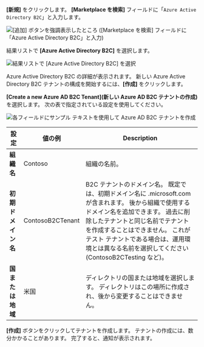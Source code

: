**[新規]** をクリックします。 **[Marketplace を検索]** フィールドに「`Azure Active Directory B2C`」と入力します。

![[追加] ボタンを強調表示したところ ([Marketplace を検索] フィールドに「Azure Active Directory B2C」と入力)](./media/active-directory-b2c-create-tenant/find-azure-ad-b2c.png)

結果リストで **[Azure Active Directory B2C]** を選択します。

![結果リストで [Azure Active Directory B2C] を選択](./media/active-directory-b2c-create-tenant/find-azure-ad-b2c-result.png)

Azure Active Directory B2C の詳細が表示されます。 新しい Azure Active Directory B2C テナントの構成を開始するには、**[作成]** をクリックします。

**[Create a new Azure AD B2C Tenant]\(新しい Azure AD B2C テナントの作成\)** を選択します。 次の表で指定されている設定を使用してください。

![各フィールドにサンプル テキストを使用して Azure AD B2C テナントを作成](./media/active-directory-b2c-create-tenant/create-new-b2c-tenant.png)

| 設定      | 値の例  | Description                                        |
| ------------ | ------- | -------------------------------------------------- |
| **組織名** | Contoso | 組織の名前。 | 
| **初期ドメイン名** |  ContosoB2CTenant | B2C テナントのドメイン名。 既定では、初期ドメイン名に .microsoft.com が含まれます。 後から組織で使用するドメイン名を追加できます。 過去に削除したテナントと同じ名前でテナントを作成することはできません。 これがテスト テナントである場合は、運用環境とは異なる名前を選択してください (ContosoB2CTesting など)。 |
| **国または地域** | 米国 | ディレクトリの国または地域を選択します。 ディレクトリはこの場所に作成され、後から変更することはできません。  |

**[作成]** ボタンをクリックしてテナントを作成します。 テナントの作成には、数分かかることがあります。 完了すると、通知が表示されます。